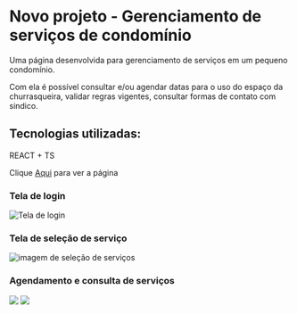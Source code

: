 # Novo projeto - Gerenciamento de serviços de condomínio
<p>Uma página desenvolvida para gerenciamento de serviços em um pequeno condomínio.</p>
<p>Com ela é possível consultar e/ou agendar datas para o uso do espaço da churrasqueira, validar regras vigentes, consultar formas de contato com sindico.</p>

## Tecnologias utilizadas:

<p>REACT + TS</p>
Clique <a href="https://frontendcond.vercel.app/" target="_blank">Aqui</a> para ver a página


### Tela de login
<img src="https://i.ibb.co/26ppGKr/1.png" alt="Tela de login"/>

### Tela de seleção de serviço
<img src="https://i.ibb.co/dPgT6R9/2.png" alt="imagem de seleção de serviços"/>

### Agendamento e consulta de serviços
<img src="https://r2.easyimg.io/sq54gz84c/tela3.png"/>
<img src="https://r2.easyimg.io/kkjvk4tyr/tela4.png"/>
